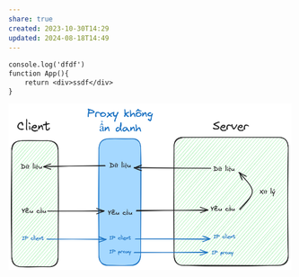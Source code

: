```yaml
---
share: true
created: 2023-10-30T14:29
updated: 2024-08-18T14:49
---
```

```tsx
console.log('dfdf')
function App(){
    return <div>ssdf</div>
}
```
![Proxy không ẩn danh 1.png](../attachments/Proxy%20kh%C3%B4ng%20%E1%BA%A9n%20danh%201.png)